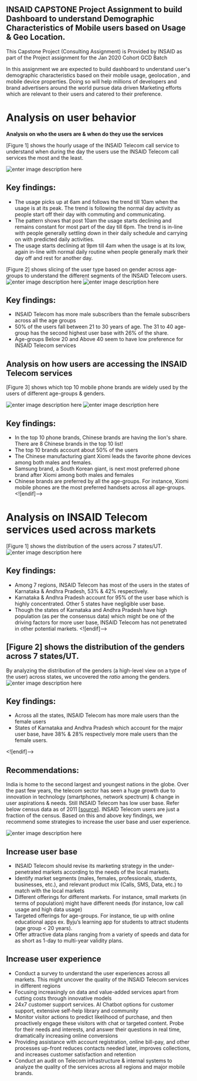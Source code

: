 ## INSAID CAPSTONE Project Assignment to build Dashboard to understand Demographic Characteristics of Mobile users based on Usage & Geo Location.



This Capstone Project (Consulting Assignment) is Provided by INSAID as part of the Project assignment for the Jan 2020 Cohort GCD Batch

In this assignment we are expected to build dashboard to understand user's demographic characteristics based on their mobile usage, geolocation , and mobile device properties.
Doing so will help millions of developers and brand advertisers around the world pursue data driven Marketing efforts which are relevant to their users and catered to their preference.


# Analysis on user behavior

**Analysis on who the users are & when do they use the services**

[Figure 1] shows the hourly usage of the INSAID Telecom call service to understand when during the day the users use the INSAID Telecom call services the most and the least.

![enter image description here](https://github.com/SurajKrishnaMurthy/INSAID-Capstone_Project_ML1/blob/main/Images/Picture1.png?raw=true)


## Key findings:

 - The usage picks up at 6am and follows the trend till 10am when the usage is at its peak. The trend is following the normal day activity as people start off their day with commuting and communicating.
 - The pattern shows that post 10am the usage starts declining and remains constant for most part of the day till 6pm. The trend is in-line with people generally settling down in their daily schedule and carrying on with predicted daily activities.
 - The usage starts declining at 9pm till 4am when the usage is at its low, again in-line with normal daily routine when people generally mark their day off and rest for another day.

[Figure 2] shows slicing of the user type based on gender across age-groups to understand the different segments of the INSAID Telecom users.
![enter image description here](https://github.com/SurajKrishnaMurthy/INSAID-Capstone_Project_ML1/blob/main/Images/Picture2.png?raw=true)
![enter image description here](https://github.com/SurajKrishnaMurthy/INSAID-Capstone_Project_ML1/blob/main/Images/Picture3.png?raw=true)
 

## Key findings:

 - INSAID Telecom has more male subscribers than the female subscribers across all the age groups
 - 50% of the users fall between 21 to 30 years of age. The 31 to 40 age-group has the second highest user base with 26% of the share.
 - Age-groups Below 20 and Above 40 seem to have low preference for INSAID Telecom services

## Analysis on how users are accessing the INSAID Telecom services

[Figure 3] shows which top 10 mobile phone brands are widely used by the users of different age-groups & genders.

![enter image description here](https://github.com/SurajKrishnaMurthy/INSAID-Capstone_Project_ML1/blob/main/Images/Picture4.png?raw=true)
![enter image description here](https://github.com/SurajKrishnaMurthy/INSAID-Capstone_Project_ML1/blob/main/Images/Picture5.png?raw=true)

## Key findings:

 - In the top 10 phone brands, Chinese brands are having the lion's share. There are 8 Chinese brands in the top 10 list!
 - The top 10 brands account about 50% of the users
 - The Chinese manufacturing giant Xiomi leads the favorite phone devices among both males and females.
 - Samsung brand, a South Korean giant, is next most preferred phone brand after Xiomi among both males and females
 - Chinese brands are preferred by all the age-groups. For instance, Xiomi mobile phones are the most preferred handsets across all age-groups.
<![endif]-->

# Analysis on INSAID Telecom services used across markets

[Figure 1] shows the distribution of the users across 7 states/UT.
 ![enter image description here](https://github.com/SurajKrishnaMurthy/INSAID-Capstone_Project_ML1/blob/main/Images/Picture6.png?raw=true)

## Key findings:

 - Among 7 regions, INSAID Telecom has most of the users in the states of Karnataka & Andhra Pradesh, 53% & 42% respectively.
 - Karnataka & Andhra Pradesh account for 95% of the user base which is highly concentrated. Other 5 states have negligible user base.
 - Though the states of Karnataka and Andhra Pradesh have high population (as per the consensus data) which might be one of the driving factors for more user base, INSAID Telecom has not penetrated in other potential markets.
<![endif]-->

## [Figure 2] shows the distribution of the genders across 7 states/UT.

By analyzing the distribution of the genders (a high-level view on a type of the user) across states, we uncovered the _ratio_ among the genders.
![enter image description here](https://github.com/SurajKrishnaMurthy/INSAID-Capstone_Project_ML1/blob/main/Images/Picture7.png?raw=true)

## Key findings:

 - Across all the states, INSAID Telecom has more male users than the female users
 - States of Karnataka and Andhra Pradesh which account for the major user base, have 38% & 28% respectively more male users than the female users.

<![endif]-->

## **Recommendations:**

India is home to the second largest and youngest nations in the globe. Over the past few years, the telecom sector has seen a huge growth due to innovation in technology (smartphones, network spectrum) & change in user aspirations & needs. Still INSAID Telecom has low user base. Refer below census data as of 2011 [[source](https://en.wikipedia.org/wiki/List_of_states_and_union_territories_of_India_by_population)]. INSAID Telecom users are just a fraction of the census. Based on this and above key findings, we recommend some strategies to increase the user base and user experience.

![enter image description here](https://github.com/SurajKrishnaMurthy/INSAID-Capstone_Project_ML1/blob/main/Images/Table.JPG?raw=true)

## Increase user base

 - INSAID Telecom should revise its marketing strategy in the
   under-penetrated markets according to the needs of the local markets.
 - Identify market segments (males, females, professionals, students, businesses, etc.), and relevant product mix (Calls, SMS, Data, etc.) to match with the local markets
 - Different offerings for different markets. For instance, small
   markets (in terms of population) might have different needs (for instance, low call usage and high data usage)
 - Targeted offerings for age-groups. For instance, tie up with online educational apps ex. Byju’s  learning app for students to attract students (age group < 20 years).
 - Offer attractive data plans ranging from a variety of speeds and data for as short as 1-day to multi-year validity plans.



## Increase user experience

 - Conduct a survey to understand the user experiences across all markets. This might uncover the quality of the INSAID Telecom services in different regions
 - Focusing increasingly on data and value-added services apart from cutting costs through innovative models
 - 24x7 customer support services. AI Chatbot options for customer support, extensive self-help library and community
 - Monitor visitor actions to predict likelihood of purchase, and then proactively engage these visitors with chat or targeted content. Probe for their needs and interests, and answer their questions in real time, dramatically increasing online conversions
 - Providing assistance with account registration, online bill-pay, and other processes up-front reduces contacts needed later, improves collections, and increases customer satisfaction and retention
 - Conduct an audit on Telecom infrastructure & internal systems to analyze the quality of the services across all regions and major mobile brands.
